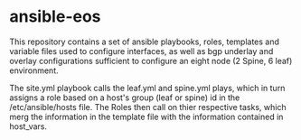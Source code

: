 # ansible-eos
This repository contains a set of ansible playbooks, roles, templates and variable files used to configure interfaces, as well as bgp underlay and overlay configurations sufficient to configure an eight node (2 Spine, 6 leaf) environment.

The site.yml playbook calls the leaf.yml and spine.yml plays, which in turn assigns a role based on a host's group (leaf or spine) id in the /etc/ansible/hosts file.  The Roles then call on thier respective tasks, which merg the information in the template file with the information contained in host_vars. 
